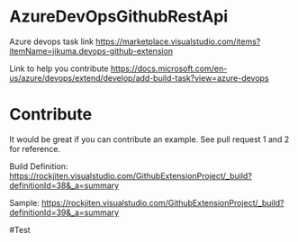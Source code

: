 # AzureDevOpsGithubRestApi

Azure devops task link https://marketplace.visualstudio.com/items?itemName=jikuma.devops-github-extension

Link to help you contribute https://docs.microsoft.com/en-us/azure/devops/extend/develop/add-build-task?view=azure-devops

# Contribute

It would be great if you can contribute an example. See pull request 1 and 2 for reference.

Build Definition: https://rockjiten.visualstudio.com/GithubExtensionProject/_build?definitionId=38&_a=summary

Sample: https://rockjiten.visualstudio.com/GithubExtensionProject/_build?definitionId=39&_a=summary

#Test

